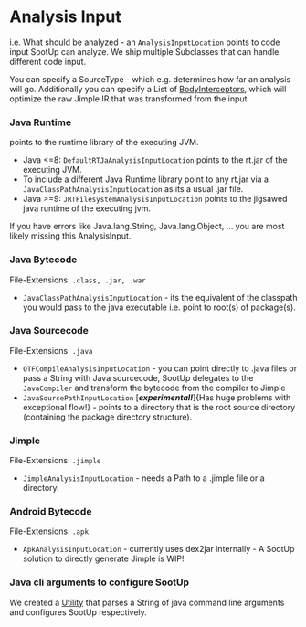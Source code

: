 # Analysis Input
i.e. What should be analyzed - an `AnalysisInputLocation` points to code input SootUp can analyze.
We ship multiple Subclasses that can handle different code input.

You can specify a SourceType - which e.g. determines how far an analysis will go.
Additionally you can specify a List of [BodyInterceptors](bodyinterceptors.md), which will optimize the raw Jimple IR that was transformed from the input.

### Java Runtime
points to the runtime library of the executing JVM.
 
- Java <=8: `DefaultRTJaAnalysisInputLocation` points to the rt.jar of the executing JVM.
- To include a different Java Runtime library point to any rt.jar via a `JavaClassPathAnalysisInputLocation` as its a usual .jar file.
- Java >=9: `JRTFilesystemAnalysisInputLocation` points to the jigsawed java runtime of the executing jvm.  

If you have errors like Java.lang.String, Java.lang.Object, ... you are most likely missing this AnalysisInput.

### Java Bytecode
File-Extensions: `.class, .jar, .war`

- `JavaClassPathAnalysisInputLocation` - its the equivalent of the classpath you would pass to the java executable i.e. point to root(s) of package(s).

### Java Sourcecode
File-Extensions: `.java`

- `OTFCompileAnalysisInputLocation` - you can point directly to .java files or pass a String with Java sourcecode, SootUp delegates to the `JavaCompiler` and transform the bytecode from the compiler to Jimple
- `JavaSourcePathInputLocation` [***experimental!***]{Has huge problems with exceptional flow!} - points to a directory that is the root source directory (containing the package directory structure).

### Jimple
File-Extensions: `.jimple`

- `JimpleAnalysisInputLocation` - needs a Path to a .jimple file or a directory.

### Android Bytecode
File-Extensions: `.apk`

- `ApkAnalysisInputLocation` - currently uses dex2jar internally - A SootUp solution to directly generate Jimple is WIP!


### Java cli arguments to configure SootUp
We created a [Utility](tool_setup.md) that parses a String of java command line arguments and configures SootUp respectively.